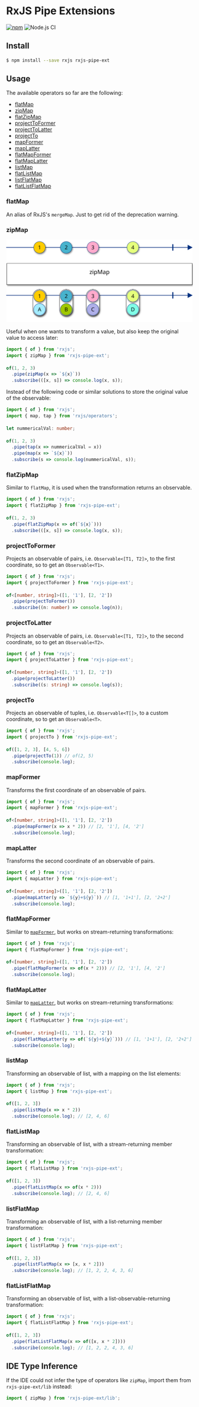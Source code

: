 # RxJS Pipe Extensions
[![npm](https://img.shields.io/npm/v/rxjs-pipe-ext)](https://www.npmjs.com/package/rxjs-pipe-ext)
![Node.js CI](https://github.com/aerabi/rxjs-pipe-ext/workflows/Node.js%20CI/badge.svg)

## Install
```bash
$ npm install --save rxjs rxjs-pipe-ext
```

## Usage

The available operators so far are the following:

-  [flatMap](#flatmap)
-  [zipMap](#zipmap)
-  [flatZipMap](#flatzipmap)
-  [projectToFormer](#projecttoformer)
-  [projectToLatter](#projecttolatter)
-  [projectTo](#projectto)
-  [mapFormer](#mapformer)
-  [mapLatter](#maplatter)
-  [flatMapFormer](#flatmapformer)
-  [flatMapLatter](#flatmaplatter)
-  [listMap](#listmap)
-  [flatListMap](#flatlistmap)
-  [listFlatMap](#listflatmap)
-  [flatListFlatMap](#flatlistflatmap)

### flatMap

An alias of RxJS's `mergeMap`. Just to get rid of the deprecation warning.

### zipMap

![zipMap](marbles/zipMap.svg)

Useful when one wants to transform a value, but also keep the original value to access later:

```typescript
import { of } from 'rxjs';
import { zipMap } from 'rxjs-pipe-ext';

of(1, 2, 3)
  .pipe(zipMap(x => `${x}`))
  .subscribe(([x, s]) => console.log(x, s));
```

Instead of the following code or similar solutions to store the original value of the observable:

```typescript
import { of } from 'rxjs';
import { map, tap } from 'rxjs/operators';

let nummericalVal: number;

of(1, 2, 3)
  .pipe(tap(x => nummericalVal = x))
  .pipe(map(x => `${x}`))
  .subscribe(s => console.log(nummericalVal, s));
```

### flatZipMap

Similar to `flatMap`, it is used when the transformation returns an observable.

```typescript
import { of } from 'rxjs';
import { flatZipMap } from 'rxjs-pipe-ext';

of(1, 2, 3)
  .pipe(flatZipMap(x => of(`${x}`)))
  .subscribe(([x, s]) => console.log(x, s));
```

### projectToFormer

Projects an observable of pairs, i.e. `Observable<[T1, T2]>`, to the first coordinate,
so to get an `Observable<T1>`.

```typescript
import { of } from 'rxjs';
import { projectToFormer } from 'rxjs-pipe-ext';

of<[number, string]>([1, '1'], [2, '2'])
  .pipe(projectToFormer())
  .subscribe((n: number) => console.log(n));
```

### projectToLatter

Projects an observable of pairs, i.e. `Observable<[T1, T2]>`, to the second coordinate,
so to get an `Observable<T2>`.

```typescript
import { of } from 'rxjs';
import { projectToLatter } from 'rxjs-pipe-ext';

of<[number, string]>([1, '1'], [2, '2'])
  .pipe(projectToLatter())
  .subscribe((s: string) => console.log(s));
```

### projectTo

Projects an observable of tuples, i.e. `Observable<T[]>`, to a custom coordinate,
so to get an `Observable<T>`.

```typescript
import { of } from 'rxjs';
import { projectTo } from 'rxjs-pipe-ext';

of([1, 2, 3], [4, 5, 6])
  .pipe(projectTo(1)) // of(2, 5)
  .subscribe(console.log);
```

### mapFormer

Transforms the first coordinate of an observable of pairs.

```typescript
import { of } from 'rxjs';
import { mapFormer } from 'rxjs-pipe-ext';

of<[number, string]>([1, '1'], [2, '2'])
  .pipe(mapFormer(x => x * 2)) // [2, '1'], [4, '2']
  .subscribe(console.log);
```

### mapLatter

Transforms the second coordinate of an observable of pairs.

```typescript
import { of } from 'rxjs';
import { mapLatter } from 'rxjs-pipe-ext';

of<[number, string]>([1, '1'], [2, '2'])
  .pipe(mapLatter(y => `${y}+${y}`)) // [1, '1+1'], [2, '2+2']
  .subscribe(console.log);
```

### flatMapFormer

Similar to [`mapFormer`](#mapformer), but works on stream-returning transformations:

```typescript
import { of } from 'rxjs';
import { flatMapFormer } from 'rxjs-pipe-ext';

of<[number, string]>([1, '1'], [2, '2'])
  .pipe(flatMapFormer(x => of(x * 2))) // [2, '1'], [4, '2']
  .subscribe(console.log);
```

### flatMapLatter

Similar to [`mapLatter`](#maplatter), but works on stream-returning transformations:

```typescript
import { of } from 'rxjs';
import { flatMapLatter } from 'rxjs-pipe-ext';

of<[number, string]>([1, '1'], [2, '2'])
  .pipe(flatMapLatter(y => of(`${y}+${y}`))) // [1, '1+1'], [2, '2+2']
  .subscribe(console.log);
```

### listMap

Transforming an observable of list, with a mapping on the list elements:

```typescript
import { of } from 'rxjs';
import { listMap } from 'rxjs-pipe-ext';

of([1, 2, 3])
  .pipe(listMap(x => x * 2))
  .subscribe(console.log); // [2, 4, 6]
```

### flatListMap

Transforming an observable of list, with a stream-returning member transformation:

```typescript
import { of } from 'rxjs';
import { flatListMap } from 'rxjs-pipe-ext';

of([1, 2, 3])
  .pipe(flatListMap(x => of(x * 2)))
  .subscribe(console.log); // [2, 4, 6]
```

### listFlatMap

Transforming an observable of list, with a list-returning member transformation:

```typescript
import { of } from 'rxjs';
import { listFlatMap } from 'rxjs-pipe-ext';

of([1, 2, 3])
  .pipe(listFlatMap(x => [x, x * 2]))
  .subscribe(console.log); // [1, 2, 2, 4, 3, 6]
```

### flatListFlatMap

Transforming an observable of list, with a list-observable-returning transformation:

```typescript
import { of } from 'rxjs';
import { flatListFlatMap } from 'rxjs-pipe-ext';

of([1, 2, 3])
  .pipe(flatListFlatMap(x => of([x, x * 2])))
  .subscribe(console.log); // [1, 2, 2, 4, 3, 6]
```

## IDE Type Inference

If the IDE could not infer the type of operators like `zipMap`, import them from
`rxjs-pipe-ext/lib` instead:

```typescript
import { zipMap } from 'rxjs-pipe-ext/lib';
```
